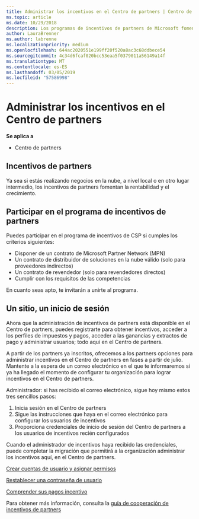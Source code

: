 ```yaml
---
title: Administrar los incentivos en el Centro de partners | Centro de partners
ms.topic: article
ms.date: 10/29/2018
description: Los programas de incentivos de partners de Microsoft fomentan la rentabilidad y el crecimiento
author: LauraBrenner
ms.author: labrenne
ms.localizationpriority: medium
ms.openlocfilehash: 644ac2020551e199ff20f520a8ac3c68ddbece54
ms.sourcegitcommit: 4c34d6fcaf020bcc53eaa5f0379011a56149a14f
ms.translationtype: MT
ms.contentlocale: es-ES
ms.lasthandoff: 03/05/2019
ms.locfileid: "57586998"
---
```

# <a name="manage-your-incentives-in-partner-center"></a>Administrar los incentivos en el Centro de partners 

**Se aplica a**

-  Centro de partners

## <a name="partner-incentives"></a>Incentivos de partners 

Ya sea si estás realizando negocios en la nube, a nivel local o en otro lugar intermedio, los incentivos de partners fomentan la rentabilidad y el crecimiento.

## <a name="qualify-for-the-partner-incentives-program"></a>Participar en el programa de incentivos de partners

Puedes participar en el programa de incentivos de CSP si cumples los criterios siguientes:

-   Disponer de un contrato de Microsoft Partner Network (MPN) 
-   Un contrato de distribuidor de soluciones en la nube válido (solo para proveedores indirectos)
-   Un contrato de revendedor (solo para revendedores directos)
-   Cumplir con los requisitos de las competencias

En cuanto seas apto, te invitarán a unirte al programa.

## <a name="one-site-one-sign-in"></a>Un sitio, un inicio de sesión

Ahora que la administración de incentivos de partners está disponible en el Centro de partners, puedes registrarte para obtener incentivos, acceder a los perfiles de impuestos y pagos, acceder a las ganancias y extractos de pago y administrar usuarios; todo aquí en el Centro de partners. 

A partir de los partners ya inscritos, ofrecemos a los partners opciones para administrar incentivos en el Centro de partners en fases a partir de julio. Mantente a la espera de un correo electrónico en el que te informaremos si ya ha llegado el momento de configurar tu organización para lograr incentivos en el Centro de partners. 

Administrador: si has recibido el correo electrónico, sigue hoy mismo estos tres sencillos pasos:

1.  Inicia sesión en el Centro de partners 
2.  Sigue las instrucciones que haya en el correo electrónico para configurar los usuarios de incentivos 
3.  Proporciona credenciales de inicio de sesión del Centro de partners a los usuarios de incentivos recién configurados

Cuando el administrador de incentivos haya recibido las credenciales, puede completar la migración que permitirá a la organización administrar los incentivos aquí, en el Centro de partners.


[Crear cuentas de usuario y asignar permisos](create-user-accounts-and-set-permissions.md)

[Restablecer una contraseña de usuario](reset-a-user-password.md)

[Comprender sus pagos incentivo](understand-incentive-payouts.md)

Para obtener más información, consulta la [guía de cooperación de incentivos de partners](https://assets.microsoft.com/coop-guidebook.pdf)
